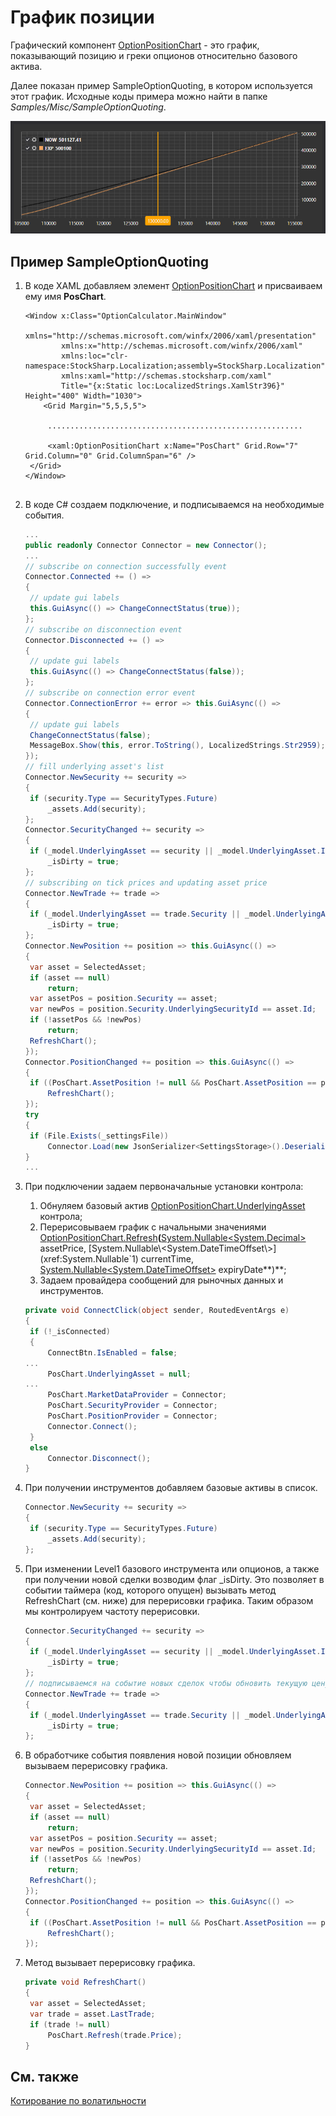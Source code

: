 # График позиции

Графический компонент [OptionPositionChart](xref:StockSharp.Xaml.Charting.OptionPositionChart) \- это график, показывающий позицию и греки опционов относительно базового актива. 

Далее показан пример SampleOptionQuoting, в котором используется этот график. Исходные коды примера можно найти в папке *Samples\/Misc\/SampleOptionQuoting*. 

![option volsmile](../images/option_volsmile.png)

## Пример SampleOptionQuoting

1. В коде XAML добавляем элемент [OptionPositionChart](xref:StockSharp.Xaml.Charting.OptionPositionChart) и присваиваем ему имя **PosChart**.

   ```xaml
   <Window x:Class="OptionCalculator.MainWindow"
           xmlns="http://schemas.microsoft.com/winfx/2006/xaml/presentation"
           xmlns:x="http://schemas.microsoft.com/winfx/2006/xaml"
           xmlns:loc="clr-namespace:StockSharp.Localization;assembly=StockSharp.Localization"
           xmlns:xaml="http://schemas.stocksharp.com/xaml"
           Title="{x:Static loc:LocalizedStrings.XamlStr396}" Height="400" Width="1030">
       <Grid Margin="5,5,5,5">
       
   	    .........................................................
   	    
   	    <xaml:OptionPositionChart x:Name="PosChart" Grid.Row="7" Grid.Column="0" Grid.ColumnSpan="6" />
   	</Grid>
   </Window>
   				
   ```
2. В коде C\# создаем подключение, и подписываемся на необходимые события.

   ```cs
   ...                 
   public readonly Connector Connector = new Connector();
   ...                 
   // subscribe on connection successfully event
   Connector.Connected += () =>
   {
   	// update gui labels
   	this.GuiAsync(() => ChangeConnectStatus(true));
   };
   // subscribe on disconnection event
   Connector.Disconnected += () =>
   {
   	// update gui labels
   	this.GuiAsync(() => ChangeConnectStatus(false));
   };
   // subscribe on connection error event
   Connector.ConnectionError += error => this.GuiAsync(() =>
   {
   	// update gui labels
   	ChangeConnectStatus(false);
   	MessageBox.Show(this, error.ToString(), LocalizedStrings.Str2959);
   });
   // fill underlying asset's list
   Connector.NewSecurity += security =>
   {
   	if (security.Type == SecurityTypes.Future)
   		_assets.Add(security);
   };
   Connector.SecurityChanged += security =>
   {
   	if (_model.UnderlyingAsset == security || _model.UnderlyingAsset.Id == security.UnderlyingSecurityId)
   		_isDirty = true;
   };
   // subscribing on tick prices and updating asset price
   Connector.NewTrade += trade =>
   {
   	if (_model.UnderlyingAsset == trade.Security || _model.UnderlyingAsset.Id == trade.Security.UnderlyingSecurityId)
   		_isDirty = true;
   };
   Connector.NewPosition += position => this.GuiAsync(() =>
   {
   	var asset = SelectedAsset;
   	if (asset == null)
   		return;
   	var assetPos = position.Security == asset;
   	var newPos = position.Security.UnderlyingSecurityId == asset.Id;
   	if (!assetPos && !newPos)
   		return;
   	RefreshChart();
   });
   Connector.PositionChanged += position => this.GuiAsync(() =>
   {
   	if ((PosChart.AssetPosition != null && PosChart.AssetPosition == position) || PosChart.Positions.Cache.Contains(position))
   		RefreshChart();
   });
   try
   {
   	if (File.Exists(_settingsFile))
   		Connector.Load(new JsonSerializer<SettingsStorage>().Deserialize(_settingsFile));
   }
   ...
   ```
3. При подключении задаем первоначальные установки контрола:
   1. Обнуляем базовый актив [OptionPositionChart.UnderlyingAsset](xref:StockSharp.Xaml.Charting.OptionPositionChart.UnderlyingAsset) контрола; 
   2. Перерисовываем график с начальными значениями [OptionPositionChart.Refresh](xref:StockSharp.Xaml.Charting.OptionPositionChart.Refresh(System.Nullable{System.Decimal},System.Nullable{System.DateTimeOffset},System.Nullable{System.DateTimeOffset}))**(**[System.Nullable\<System.Decimal\>](xref:System.Nullable`1) assetPrice, [System.Nullable\<System.DateTimeOffset\>](xref:System.Nullable`1) currentTime, [System.Nullable\<System.DateTimeOffset\>](xref:System.Nullable`1) expiryDate**)**; 
   3. Задаем провайдера сообщений для рыночных данных и инструментов.
   ```cs
   private void ConnectClick(object sender, RoutedEventArgs e)
   {
   	if (!_isConnected)
   	{
   		ConnectBtn.IsEnabled = false;
   ...
   		PosChart.UnderlyingAsset = null;
   ...
   		PosChart.MarketDataProvider = Connector;
   		PosChart.SecurityProvider = Connector;
   		PosChart.PositionProvider = Connector;
   		Connector.Connect();
   	}
   	else
   		Connector.Disconnect();
   }
   ```
4. При получении инструментов добавляем базовые активы в список.

   ```cs
   Connector.NewSecurity += security =>
   {
   	if (security.Type == SecurityTypes.Future)
   		_assets.Add(security);
   };
   ```
5. При изменении Level1 базового инструмента или опционов, а также при получении новой сделки возводим флаг \_isDirty. Это позволяет в событии таймера (код, которого опущен) вызывать метод RefreshChart (см. ниже) для перерисовки графика. Таким образом мы контролируем частоту перерисовки.

   ```cs
   Connector.SecurityChanged += security =>
   {
   	if (_model.UnderlyingAsset == security || _model.UnderlyingAsset.Id == security.UnderlyingSecurityId)
   		_isDirty = true;
   };
   // подписываемся на событие новых сделок чтобы обновить текущую цену фьючерса
   Connector.NewTrade += trade =>
   {
   	if (_model.UnderlyingAsset == trade.Security || _model.UnderlyingAsset.Id == trade.Security.UnderlyingSecurityId)
   		_isDirty = true;
   };
   ```
6. В обработчике события появления новой позиции обновляем вызываем перерисовку графика.

   ```cs
   Connector.NewPosition += position => this.GuiAsync(() =>
   {
   	var asset = SelectedAsset;
   	if (asset == null)
   		return;
   	var assetPos = position.Security == asset;
   	var newPos = position.Security.UnderlyingSecurityId == asset.Id;
   	if (!assetPos && !newPos)
   		return;
   	RefreshChart();
   });
   Connector.PositionChanged += position => this.GuiAsync(() =>
   {
   	if ((PosChart.AssetPosition != null && PosChart.AssetPosition == position) || PosChart.Positions.Cache.Contains(position))
   		RefreshChart();
   });
   ```
7. Метод вызывает перерисовку графика.

   ```cs
   private void RefreshChart()
   {
   	var asset = SelectedAsset;
   	var trade = asset.LastTrade;
   	if (trade != null)
   		PosChart.Refresh(trade.Price);
   }
   ```

## См. также

[Котирование по волатильности](OptionsQuoting.md)
